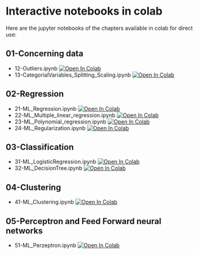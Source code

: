 # Interactive notebooks in colab

Here are the jupyter notebooks of the chapters available in colab for direct use:

## 01-Concerning data

- 12-Outliers.ipynb [![Open In Colab](https://colab.research.google.com/assets/colab-badge.svg)](https://colab.research.google.com/github/Fjoelsak/PAP/blob/main/src/01-concerning%20data/12-Outliers.ipynb)
- 13-CategorialVariables_Splitting_Scaling.ipynb [![Open In Colab](https://colab.research.google.com/assets/colab-badge.svg)](https://colab.research.google.com/github/Fjoelsak/PAP/blob/main/src/01-concerning%20data/13-CategoricalVariables_Splitting_Scaling.ipynb)

## 02-Regression

- 21-ML_Regression.ipynb [![Open In Colab](https://colab.research.google.com/assets/colab-badge.svg)](https://colab.research.google.com/github/Fjoelsak/PAP/blob/main/src/02-regression/21-ML_Regression.ipynb)
- 22-ML_Multiple_linear_regression.ipynb [![Open In Colab](https://colab.research.google.com/assets/colab-badge.svg)](https://colab.research.google.com/github/Fjoelsak/PAP/blob/main/src/02-regression/22-ML_Multiple_linear_regression.ipynb)
- 23-ML_Polynomial_regression.ipynb  [![Open In Colab](https://colab.research.google.com/assets/colab-badge.svg)](https://colab.research.google.com/github/Fjoelsak/PAP/blob/main/src/02-regression/23-ML_Polynomial_regression.ipynb)
- 24-ML_Regularization.ipynb [![Open In Colab](https://colab.research.google.com/assets/colab-badge.svg)](https://colab.research.google.com/github/Fjoelsak/PAP/blob/main/src/02-regression/24-ML_Regularization.ipynb)

## 03-Classification

- 31-ML_LogisticRegression.ipynb [![Open In Colab](https://colab.research.google.com/assets/colab-badge.svg)](https://colab.research.google.com/github/Fjoelsak/PAP/blob/main/src/03-classification/31-ML_LogisticRegression.ipynb)
- 32-ML_DecisionTree.ipynb [![Open In Colab](https://colab.research.google.com/assets/colab-badge.svg)](https://colab.research.google.com/github/Fjoelsak/PAP/blob/main/src/03-classification/32-ML_DecisionTree.ipynb)

## 04-Clustering

- 41-ML_Clustering.ipynb [![Open In Colab](https://colab.research.google.com/assets/colab-badge.svg)](https://colab.research.google.com/github/Fjoelsak/PAP/blob/main/src/04-clustering/41-ML_Clustering.ipynb)

## 05-Perceptron and Feed Forward neural networks

- 51-ML_Perzeptron.ipynb [![Open In Colab](https://colab.research.google.com/assets/colab-badge.svg)](https://colab.research.google.com/github/Fjoelsak/PAP/blob/main/src/05-Perceptron_FFNN/51-ML_Perceptron.ipynb)